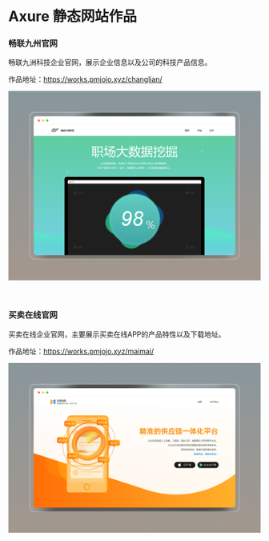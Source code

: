 # Axure 静态网站作品

### 畅联九州官网

畅联九洲科技企业官网，展示企业信息以及公司的科技产品信息。

作品地址：https://works.pmjojo.xyz/changlian/

![image-20240708164003355](002-axure-website/image-20240708164003355.png)



<br>

### 买卖在线官网

买卖在线企业官网，主要展示买卖在线APP的产品特性以及下载地址。

作品地址：https://works.pmjojo.xyz/maimai/

![image-20240708164241775](002-axure-website/image-20240708164241775.png)